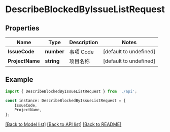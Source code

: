 # DescribeBlockedByIssueListRequest


## Properties

Name | Type | Description | Notes
------------ | ------------- | ------------- | -------------
**IssueCode** | **number** | 事项 Code | [default to undefined]
**ProjectName** | **string** | 项目名称 | [default to undefined]

## Example

```typescript
import { DescribeBlockedByIssueListRequest } from './api';

const instance: DescribeBlockedByIssueListRequest = {
    IssueCode,
    ProjectName,
};
```

[[Back to Model list]](../README.md#documentation-for-models) [[Back to API list]](../README.md#documentation-for-api-endpoints) [[Back to README]](../README.md)
